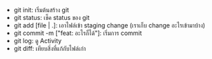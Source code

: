 - git init: เริ่มต้นสร้าง git
- git status: เช็ค status ของ git
- git add [file | .]: เอาไฟล์เข้า staging change (เราเก็บ change อะไรเข้ามาบ้าง)
- git commit -m ["feat: อะไรก็ได้"]: เริ่มการ commit
- git log: ดู Activity
- git diff: เทียบสิ่งที่แก้กับไฟล์เก่า
